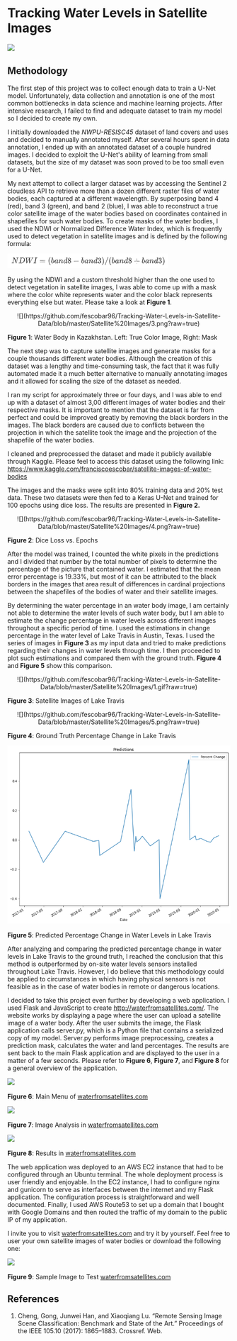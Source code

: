  # Tracking Water Levels in Satellite Images

![](https://github.com/fescobar96/Tracking-Water-Levels-in-Satellite-Images/blob/master/Satellite%20Images/main.gif?raw=true)



## Methodology

The first step of this project was to collect enough data to train a U-Net model. Unfortunately, data collection and annotation is one of the most common bottlenecks in data science and machine learning projects. After intensive research, I failed to find and adequate dataset to train my model so I decided to create my own.

I initially downloaded the *NWPU-RESISC45* dataset of land covers and uses and decided to manually annotated myself. After several hours spent in data annotation, I ended up with an annotated dataset of a couple hundred images. I decided to exploit the U-Net's ability of learning from small datasets, but the size of my dataset was soon proved to be too small even for a U-Net.

My next attempt to collect a larger dataset was by accessing the Sentinel 2 cloudless API to retrieve more than a dozen different raster files of water bodies, each captured at a different wavelength. By superposing band 4 (red), band 3 (green), and band 2 (blue), I was able to reconstruct a true color satellite image of the water bodies based on coordinates contained in shapefiles for such water bodies. To create masks of the water bodies, I used the NDWI or Normalized Difference Water Index, which is frequently used to detect vegetation in satellite images and is defined by the following formula:

<p align="center">

![](https://github.com/fescobar96/Tracking-Water-Levels-in-Satellite-Data/blob/master/Satellite%20Images/2.png?raw=true)

</p>


By using the NDWI and a custom threshold higher than the one used to detect vegetation in satellite images, I was able to come up with a mask where the color white represents water and the color black represents everything else but water. Please take a look at **Figure 1**.


<p align="center">
![](https://github.com/fescobar96/Tracking-Water-Levels-in-Satellite-Data/blob/master/Satellite%20Images/3.png?raw=true)

**Figure 1**: Water Body in Kazakhstan. Left: True Color Image, Right: Mask
</p>
The next step was to capture satellite images and generate masks for a couple thousands different water bodies. Although the creation of this dataset was a lengthy and time-consuming task, the fact that it was fully automated made it a much better alternative to manually annotating images and it allowed for scaling the size of the dataset as needed.

I ran my script for approximately three or four days, and I was able to end up with a dataset of almost 3,00 different images of water bodies and their respective masks. It is important to mention that the dataset is far from perfect and could be improved greatly by removing the black borders in the images. The black borders are caused due to conflicts between the projection in which the satellite took the image and the projection of the shapefile of the water bodies. 

I cleaned and preprocessed the dataset and made it publicly available through Kaggle. Please feel to access this dataset using the following link: https://www.kaggle.com/franciscoescobar/satellite-images-of-water-bodies

The images and the masks were split into 80% training data and 20% test data. These two datasets were then fed to a Keras U-Net  and trained for 100 epochs using dice loss. The results are presented in **Figure 2.**


<p align="center">
![](https://github.com/fescobar96/Tracking-Water-Levels-in-Satellite-Data/blob/master/Satellite%20Images/4.png?raw=true)

**Figure 2**: Dice Loss vs. Epochs
</p>

After the model was trained, I counted the white pixels in the predictions and I divided that number by the total number of pixels to determine the percentage of the picture that contained water. I estimated that the mean error percentage is 19.33%, but most of it can be attributed to the black borders in the images that area result of differences in cardinal projections between the shapefiles of the bodies of water and their satellite images.

By determining the water percentage in an water body image, I am certainly not able to determine the water levels of such water body, but I am able to estimate the change percentage in water levels across different images throughout a specific period of time. I used the estimations in change percentage in the water level of Lake Travis in Austin, Texas. I used the series of images in **Figure 3** as my input data and tried to make predictions regarding their changes in water levels through time. I then proceeded to plot such estimations and compared them with the ground truth. **Figure 4** and **Figure 5** show this comparison.


<p align="center">
![](https://github.com/fescobar96/Tracking-Water-Levels-in-Satellite-Data/blob/master/Satellite%20Images/1.gif?raw=true)

**Figure 3**: Satellite Images of Lake Travis
</p>

<p align="center">
![](https://github.com/fescobar96/Tracking-Water-Levels-in-Satellite-Data/blob/master/Satellite%20Images/5.png?raw=true)

**Figure 4**: Ground Truth Percentage Change in Lake Travis
</p>


![](https://github.com/fescobar96/Tracking-Water-Levels-in-Satellite-Data/blob/master/Satellite%20Images/6.png?raw=true)

**Figure 5**: Predicted Percentage Change in Water Levels in Lake Travis



After analyzing and comparing the predicted percentage change in water levels in Lake Travis to the ground truth, I reached the conclusion that this method is outperformed by on-site water levels sensors installed throughout Lake Travis. However, I do believe that this methodology could be applied to circumstances in which having physical sensors is not feasible as in the case of water bodies in remote or dangerous locations.

I decided to take this project even further by developing a web application. I used Flask and JavaScript to create http://waterfromsatellites.com/. The website works by displaying a page where the user can upload a satellite image of a water body. After the user submits the image, the Flask application calls server.py, which is a Python file that contains a serialized copy of my model. Server.py performs image preprocessing, creates a prediction mask, calculates the water and land percentages. The results are sent back to the main Flask application and are displayed to the user in a matter of a few seconds. Please refer to **Figure 6**, **Figure 7**, and **Figure 8** for a general overview of the application.



![](https://github.com/fescobar96/Tracking-Water-Levels-in-Satellite-Images/blob/master/Satellite%20Images/7.jpg?raw=true)

**Figure 6**: Main Menu of [waterfromsatellites.com](http://waterfromsatellites.com)



![](https://github.com/fescobar96/Tracking-Water-Levels-in-Satellite-Images/blob/master/Satellite%20Images/8.jpg?raw=true)

**Figure 7**: Image Analysis in [waterfromsatellites.com](http://waterfromsatellites.com)



![](https://github.com/fescobar96/Tracking-Water-Levels-in-Satellite-Images/blob/master/Satellite%20Images/9.jpg?raw=true)

**Figure 8**: Results in [waterfromsatellites.com](http://waterfromsatellites.com)



The web application was deployed to an AWS EC2 instance that had to be configured through an Ubuntu terminal. The whole deployment process is user friendly and enjoyable. In the EC2 instance, I had to configure nginx and gunicorn to serve as interfaces between the internet and my Flask application. The configuration process is straightforward and well documented. Finally, I used AWS Route53 to set up a domain that I bought with Google Domains and then routed the traffic of my domain to the public IP of my application.

I invite you to visit [waterfromsatellites.com](http://waterfromsatellites.com) and try it by yourself. Feel free to user your own satellite images of water bodies or download the following one:

![](https://github.com/fescobar96/Tracking-Water-Levels-in-Satellite-Images/blob/master/Satellite%20Images/example1.jpg?raw=true)

**Figure 9**: Sample Image to Test [waterfromsatellites.com](http://waterfromsatellites.com)

</p>

## References

1. Cheng, Gong, Junwei Han, and Xiaoqiang Lu. “Remote Sensing Image Scene Classification: Benchmark and State of the Art.” Proceedings of the IEEE 105.10 (2017): 1865–1883. Crossref. Web.
